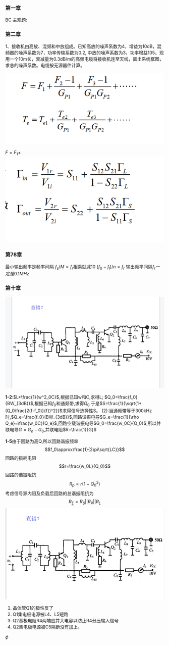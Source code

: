 ### 第一章
BC
主观题:

### 第二章
1、接收机由高放、混频和中放组成。已知高放的噪声系数为4，增益为10dB，混频器的噪声系数为7，功率传输系数为0.2, 中放的噪声系数为3，功率增益105。现用一个10m长，衰减量为0.3dB/m的高频电缆将接收机连至天线，画出系统框图，求总的噪声系数。电缆按无源器件计算。

![图 1](images/d150d17cfd8cb87892dd5f2577a3a5a7fb57ae08985925a0723da5f96660868f.png)  

$F=F_1+$
![图 2](images/f1d7726868d0965c6dbba4279c1a5b98548d9b70cf5c86212ef6855fba0e3370.png)  

### 第78章
最小输出频率是频率间隔
$f_s/M=f_r$相乘就减10
$(f_0-f_l)/n=f_r$
输出频率间隔$f_r一定是0.1MHz$

### 第十章
![图 3](images/0d824dc850cd5d496b5152fb4ce78b79678a94aa4a90b472fe1d389dc2416f8e.png)  

**1-2**:$L+\frac{1}{w^2_0C}$,根据已知w和C,求得L;
$Q_0=\frac{f_0}{BW_{3dB}}$,根据已知$f_0$和通频带,求得$Q_0$
于是$S=\frac{1}{\sqrt{1+(Q_0\frac{2(f-f_0)}{f})^2}}$求得信号选择性S。
(2):当通频带等于300kHz时,$Q_e=\frac{f_0}{BW_{3dB}}$,回路谐振电导$G_e=\frac{1}{\rho Q_e}=\frac{w_0C}{Q_e}$,回路空载谐振电导$G_0=\frac{w_0C}{Q_0}$,所以并联电导$G=G_e-G_0$,并联电阻$R=\frac{1}{G}$

**1-5**由于回路为高Q,所以回路谐振频率
$$f_0\approx\frac{1}{2\pi\sqrt{LC}}$$
回路的损耗电阻
$$r=\frac{w_0L}{Q_0}$$
回路的谐振阻抗
$$
R_p=r(1+Q_0^2)
$$
考虑信号源内阻及负载后回路的总谐振阻抗为
$$
R_{\sum}=R_S||R_P||R_L
$$
![图 1](images/d7f132ce9f5d7c20f7cc34fd2b42428be09412880cf44b00cb1fc61c73982478.png)  
1. 晶体管Q1的极性反了
2. Q1集电极电源被L4、L5短路
3. Q2基极电阻R4两端应并大电容以防止R4分压输入信号
4. Q2集电极电源被C5隔断没有加上。

$\phi$